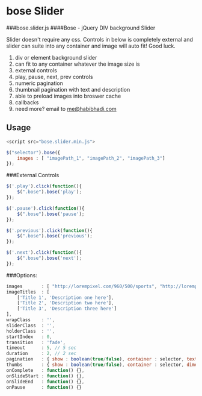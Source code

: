 bose Slider
===========

###bose.slider.js
####Bose - jQuery DIV background Slider

Slider doesn't require any css. Controls in below is completely external and slider can suite into any container and image will auto fit! Good luck.


1. div or element background slider
2. can fit to any container whatever the image size is
3. external controls
4. play, pause, next, prev controls
5. numeric pagination
6. thumbnail pagination with text and description
7. able to preload images into broswer cache
8. callbacks
9. need more? email to me@habibhadi.com

Usage
-----
```javascript
<script src="bose.slider.min.js">
```

```javascript
$("selector").bose({
	images : [ "imagePath_1", "imagePath_2", "imagePath_3"]
});
```	



###External Controls

```javascript
$('.play').click(function(){
	$(".bose").bose('play');
});

$('.pause').click(function(){
	$(".bose").bose('pause');
});

$('.previous').click(function(){
	$(".bose").bose('previous');
});

$('.next').click(function(){
	$(".bose").bose('next');
});
```	

###Options:

```javascript
images       : [ "http://lorempixel.com/960/500/sports", "http://lorempixel.com/960/500/fashion", "http://lorempixel.com/960/500/nature"],
imageTitles  : [
	['Title 1', 'Description one here'],
	['Title 2', 'Description two here'],
	['Title 3', 'Description three here']
],
wrapClass    : '',
sliderClass  : '',
holderClass  : '',
startIndex   : 0,
transition   : 'fade',
timeout      : 5, // 5 sec
duration     : 2, // 2 sec
pagination   : { show : boolean(true/false), container : selector, text : boolean(true/false) },
thumbs       : { show : boolean(true/false), container : selector, dimension : { width : 100, height: 60 }, text : boolean(true/false) },
onComplete   : function() {},
onSlideStart : function() {},
onSlideEnd   : function() {},
onPause      : function() {}
```
	
